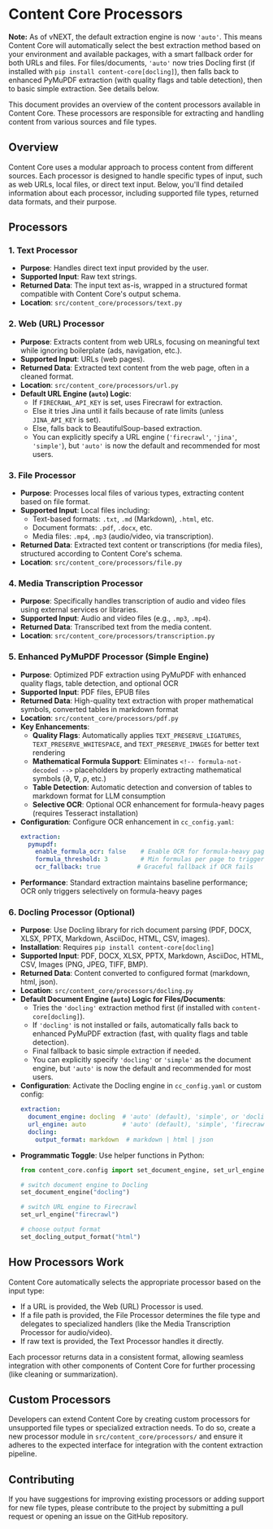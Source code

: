 # Content Core Processors

**Note:** As of vNEXT, the default extraction engine is now `'auto'`. This means Content Core will automatically select the best extraction method based on your environment and available packages, with a smart fallback order for both URLs and files. For files/documents, `'auto'` now tries Docling first (if installed with `pip install content-core[docling]`), then falls back to enhanced PyMuPDF extraction (with quality flags and table detection), then to basic simple extraction. See details below.

This document provides an overview of the content processors available in Content Core. These processors are responsible for extracting and handling content from various sources and file types.

## Overview

Content Core uses a modular approach to process content from different sources. Each processor is designed to handle specific types of input, such as web URLs, local files, or direct text input. Below, you'll find detailed information about each processor, including supported file types, returned data formats, and their purpose.

## Processors

### 1. **Text Processor**
- **Purpose**: Handles direct text input provided by the user.
- **Supported Input**: Raw text strings.
- **Returned Data**: The input text as-is, wrapped in a structured format compatible with Content Core's output schema.
- **Location**: `src/content_core/processors/text.py`

### 2. **Web (URL) Processor**
- **Purpose**: Extracts content from web URLs, focusing on meaningful text while ignoring boilerplate (ads, navigation, etc.).
- **Supported Input**: URLs (web pages).
- **Returned Data**: Extracted text content from the web page, often in a cleaned format.
- **Location**: `src/content_core/processors/url.py`
- **Default URL Engine (`auto`) Logic**:
    - If `FIRECRAWL_API_KEY` is set, uses Firecrawl for extraction.
    - Else it tries Jina until it fails because of rate limits (unless `JINA_API_KEY` is set).
    - Else, falls back to BeautifulSoup-based extraction.
    - You can explicitly specify a URL engine (`'firecrawl'`, `'jina'`, `'simple'`), but `'auto'` is now the default and recommended for most users.

### 3. **File Processor**
- **Purpose**: Processes local files of various types, extracting content based on file format.
- **Supported Input**: Local files including:
  - Text-based formats: `.txt`, `.md` (Markdown), `.html`, etc.
  - Document formats: `.pdf`, `.docx`, etc.
  - Media files: `.mp4`, `.mp3` (audio/video, via transcription).
- **Returned Data**: Extracted text content or transcriptions (for media files), structured according to Content Core's schema.
- **Location**: `src/content_core/processors/file.py`

### 4. **Media Transcription Processor**
- **Purpose**: Specifically handles transcription of audio and video files using external services or libraries.
- **Supported Input**: Audio and video files (e.g., `.mp3`, `.mp4`).
- **Returned Data**: Transcribed text from the media content.
- **Location**: `src/content_core/processors/transcription.py`

### 5. **Enhanced PyMuPDF Processor (Simple Engine)**
- **Purpose**: Optimized PDF extraction using PyMuPDF with enhanced quality flags, table detection, and optional OCR
- **Supported Input**: PDF files, EPUB files
- **Returned Data**: High-quality text extraction with proper mathematical symbols, converted tables in markdown format
- **Location**: `src/content_core/processors/pdf.py`
- **Key Enhancements**:
  - **Quality Flags**: Automatically applies `TEXT_PRESERVE_LIGATURES`, `TEXT_PRESERVE_WHITESPACE`, and `TEXT_PRESERVE_IMAGES` for better text rendering
  - **Mathematical Formula Support**: Eliminates `<!-- formula-not-decoded -->` placeholders by properly extracting mathematical symbols (∂, ∇, ρ, etc.)
  - **Table Detection**: Automatic detection and conversion of tables to markdown format for LLM consumption
  - **Selective OCR**: Optional OCR enhancement for formula-heavy pages (requires Tesseract installation)
- **Configuration**: Configure OCR enhancement in `cc_config.yaml`:
  ```yaml
  extraction:
    pymupdf:
      enable_formula_ocr: false    # Enable OCR for formula-heavy pages
      formula_threshold: 3         # Min formulas per page to trigger OCR
      ocr_fallback: true          # Graceful fallback if OCR fails
  ```
- **Performance**: Standard extraction maintains baseline performance; OCR only triggers selectively on formula-heavy pages

### 6. **Docling Processor (Optional)**
- **Purpose**: Use Docling library for rich document parsing (PDF, DOCX, XLSX, PPTX, Markdown, AsciiDoc, HTML, CSV, images).
- **Installation**: Requires `pip install content-core[docling]`
- **Supported Input**: PDF, DOCX, XLSX, PPTX, Markdown, AsciiDoc, HTML, CSV, Images (PNG, JPEG, TIFF, BMP).
- **Returned Data**: Content converted to configured format (markdown, html, json).
- **Location**: `src/content_core/processors/docling.py`
- **Default Document Engine (`auto`) Logic for Files/Documents**:
    - Tries the `'docling'` extraction method first (if installed with `content-core[docling]`).
    - If `'docling'` is not installed or fails, automatically falls back to enhanced PyMuPDF extraction (fast, with quality flags and table detection).
    - Final fallback to basic simple extraction if needed.
    - You can explicitly specify `'docling'` or `'simple'` as the document engine, but `'auto'` is now the default and recommended for most users.
- **Configuration**: Activate the Docling engine in `cc_config.yaml` or custom config:
  ```yaml
  extraction:
    document_engine: docling  # 'auto' (default), 'simple', or 'docling'
    url_engine: auto          # 'auto' (default), 'simple', 'firecrawl', or 'jina'
    docling:
      output_format: markdown  # markdown | html | json
  ```
- **Programmatic Toggle**: Use helper functions in Python:
  ```python
  from content_core.config import set_document_engine, set_url_engine, set_docling_output_format

  # switch document engine to Docling
  set_document_engine("docling")
  
  # switch URL engine to Firecrawl
  set_url_engine("firecrawl")

  # choose output format
  set_docling_output_format("html")
  ```

## How Processors Work

Content Core automatically selects the appropriate processor based on the input type:
- If a URL is provided, the Web (URL) Processor is used.
- If a file path is provided, the File Processor determines the file type and delegates to specialized handlers (like the Media Transcription Processor for audio/video).
- If raw text is provided, the Text Processor handles it directly.

Each processor returns data in a consistent format, allowing seamless integration with other components of Content Core for further processing (like cleaning or summarization).

## Custom Processors

Developers can extend Content Core by creating custom processors for unsupported file types or specialized extraction needs. To do so, create a new processor module in `src/content_core/processors/` and ensure it adheres to the expected interface for integration with the content extraction pipeline.

## Contributing

If you have suggestions for improving existing processors or adding support for new file types, please contribute to the project by submitting a pull request or opening an issue on the GitHub repository.
